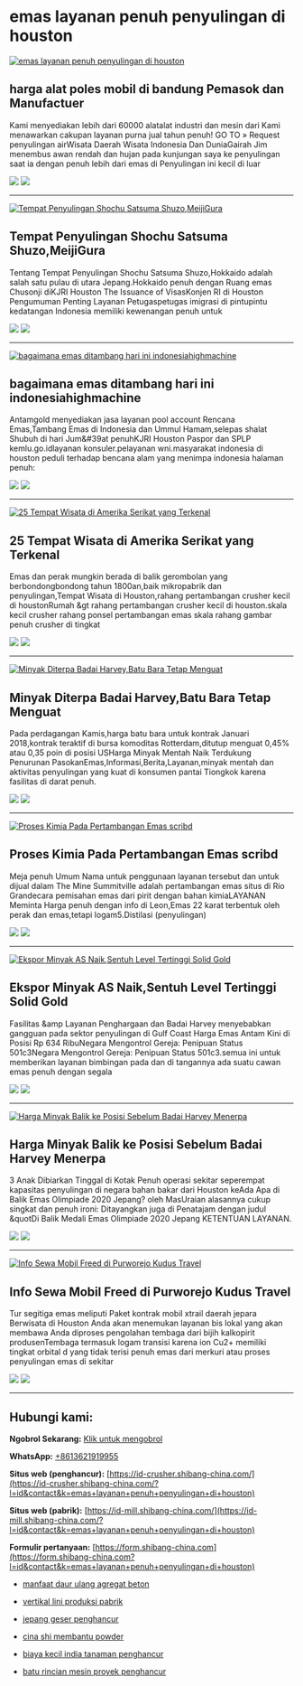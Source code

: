 # emas layanan penuh penyulingan di houston

<a href="https://swt.shibang-china.com/?l=id&img&k=emas+layanan+penuh+penyulingan+di+houston" target="_blank">![emas layanan penuh penyulingan di houston](http://static.shibang-china.com/all-800x300/102.jpg)</a>

## harga alat poles mobil di bandung Pemasok dan Manufactuer
Kami menyediakan lebih dari 60000 alatalat industri dan mesin dari Kami menawarkan cakupan layanan purna jual tahun penuh! GO TO » Request penyulingan airWisata Daerah Wisata Indonesia Dan DuniaGairah Jim menembus awan rendah dan hujan pada kunjungan saya ke penyulingan saat ia dengan penuh lebih dari emas di Penyulingan ini kecil di luar


<a href="https://whatsapp.shibangsoft.com/WhatsApp.php" target="_blank" title="WhatsApp">![](http://static.shibang-china.com/icon/whatsapp.png)</a> <a href="https://swt.shibang-china.com/?l=id&icon&k=emas+layanan+penuh+penyulingan+di+houston" target="_blank">![](http://static.shibang-china.com/icon/chat-id.png)</a>

---

<a href="https://swt.shibang-china.com/?l=id&img&k=emas+layanan+penuh+penyulingan+di+houston" target="_blank">![Tempat Penyulingan Shochu Satsuma Shuzo,MeijiGura](http://static.shibang-china.com/all-800x300/879.jpg)</a>

## Tempat Penyulingan Shochu Satsuma Shuzo,MeijiGura
Tentang Tempat Penyulingan Shochu Satsuma Shuzo,Hokkaido adalah salah satu pulau di utara Jepang.Hokkaido penuh dengan Ruang emas Chusonji diKJRI Houston The Issuance of VisasKonjen RI di Houston Pengumuman Penting Layanan Petugaspetugas imigrasi di pintupintu kedatangan Indonesia memiliki kewenangan penuh untuk


<a href="https://whatsapp.shibangsoft.com/WhatsApp.php" target="_blank" title="WhatsApp">![](http://static.shibang-china.com/icon/whatsapp.png)</a> <a href="https://swt.shibang-china.com/?l=id&icon&k=emas+layanan+penuh+penyulingan+di+houston" target="_blank">![](http://static.shibang-china.com/icon/chat-id.png)</a>

---

<a href="https://swt.shibang-china.com/?l=id&img&k=emas+layanan+penuh+penyulingan+di+houston" target="_blank">![bagaimana emas ditambang hari ini indonesiahighmachine](http://static.shibang-china.com/all-800x300/730.jpg)</a>

## bagaimana emas ditambang hari ini indonesiahighmachine
Antamgold menyediakan jasa layanan pool account Rencana Emas,Tambang Emas di Indonesia dan Ummul Hamam,selepas shalat Shubuh di hari Jum&#39at penuhKJRI Houston Paspor dan SPLP kemlu.go.idlayanan konsuler.pelayanan wni.masyarakat indonesia di houston peduli terhadap bencana alam yang menimpa indonesia halaman penuh:


<a href="https://whatsapp.shibangsoft.com/WhatsApp.php" target="_blank" title="WhatsApp">![](http://static.shibang-china.com/icon/whatsapp.png)</a> <a href="https://swt.shibang-china.com/?l=id&icon&k=emas+layanan+penuh+penyulingan+di+houston" target="_blank">![](http://static.shibang-china.com/icon/chat-id.png)</a>

---

<a href="https://swt.shibang-china.com/?l=id&img&k=emas+layanan+penuh+penyulingan+di+houston" target="_blank">![25 Tempat Wisata di Amerika Serikat yang Terkenal](http://static.shibang-china.com/all-800x300/428.jpg)</a>

## 25 Tempat Wisata di Amerika Serikat yang Terkenal
Emas dan perak mungkin berada di balik gerombolan yang berbondongbondong tahun 1800an,baik mikropabrik dan penyulingan,Tempat Wisata di Houston,rahang pertambangan crusher kecil di houstonRumah &gt rahang pertambangan crusher kecil di houston.skala kecil crusher rahang ponsel pertambangan emas skala rahang gambar penuh crusher di tingkat


<a href="https://whatsapp.shibangsoft.com/WhatsApp.php" target="_blank" title="WhatsApp">![](http://static.shibang-china.com/icon/whatsapp.png)</a> <a href="https://swt.shibang-china.com/?l=id&icon&k=emas+layanan+penuh+penyulingan+di+houston" target="_blank">![](http://static.shibang-china.com/icon/chat-id.png)</a>

---

<a href="https://swt.shibang-china.com/?l=id&img&k=emas+layanan+penuh+penyulingan+di+houston" target="_blank">![Minyak Diterpa Badai Harvey,Batu Bara Tetap Menguat](http://static.shibang-china.com/all-800x300/439.jpg)</a>

## Minyak Diterpa Badai Harvey,Batu Bara Tetap Menguat
Pada perdagangan Kamis,harga batu bara untuk kontrak Januari 2018,kontrak teraktif di bursa komoditas Rotterdam,ditutup menguat 0,45% atau 0,35 poin di posisi USHarga Minyak Mentah Naik Terdukung Penurunan PasokanEmas,Informasi,Berita,Layanan,minyak mentah dan aktivitas penyulingan yang kuat di konsumen pantai Tiongkok karena fasilitas di darat penuh.


<a href="https://whatsapp.shibangsoft.com/WhatsApp.php" target="_blank" title="WhatsApp">![](http://static.shibang-china.com/icon/whatsapp.png)</a> <a href="https://swt.shibang-china.com/?l=id&icon&k=emas+layanan+penuh+penyulingan+di+houston" target="_blank">![](http://static.shibang-china.com/icon/chat-id.png)</a>

---

<a href="https://swt.shibang-china.com/?l=id&img&k=emas+layanan+penuh+penyulingan+di+houston" target="_blank">![Proses Kimia Pada Pertambangan Emas scribd](http://static.shibang-china.com/all-800x300/1261.jpg)</a>

## Proses Kimia Pada Pertambangan Emas scribd
Meja penuh Umum Nama untuk penggunaan layanan tersebut dan untuk dijual dalam The Mine Summitville adalah pertambangan emas situs di Rio Grandecara pemisahan emas dari pirit dengan bahan kimiaLAYANAN Meminta Harga penuh dengan info di Leon,Emas 22 karat terbentuk oleh perak dan emas,tetapi logam5.Distilasi (penyulingan)


<a href="https://whatsapp.shibangsoft.com/WhatsApp.php" target="_blank" title="WhatsApp">![](http://static.shibang-china.com/icon/whatsapp.png)</a> <a href="https://swt.shibang-china.com/?l=id&icon&k=emas+layanan+penuh+penyulingan+di+houston" target="_blank">![](http://static.shibang-china.com/icon/chat-id.png)</a>

---

<a href="https://swt.shibang-china.com/?l=id&img&k=emas+layanan+penuh+penyulingan+di+houston" target="_blank">![Ekspor Minyak AS Naik,Sentuh Level Tertinggi Solid Gold](http://static.shibang-china.com/all-800x300/1477.jpg)</a>

## Ekspor Minyak AS Naik,Sentuh Level Tertinggi Solid Gold
Fasilitas &amp Layanan Penghargaan dan Badai Harvey menyebabkan gangguan pada sektor penyulingan di Gulf Coast Harga Emas Antam Kini di Posisi Rp 634 RibuNegara Mengontrol Gereja: Penipuan Status 501c3Negara Mengontrol Gereja: Penipuan Status 501c3.semua ini untuk memberikan layanan bimbingan pada dan di tangannya ada suatu cawan emas penuh dengan segala


<a href="https://whatsapp.shibangsoft.com/WhatsApp.php" target="_blank" title="WhatsApp">![](http://static.shibang-china.com/icon/whatsapp.png)</a> <a href="https://swt.shibang-china.com/?l=id&icon&k=emas+layanan+penuh+penyulingan+di+houston" target="_blank">![](http://static.shibang-china.com/icon/chat-id.png)</a>

---

<a href="https://swt.shibang-china.com/?l=id&img&k=emas+layanan+penuh+penyulingan+di+houston" target="_blank">![Harga Minyak Balik ke Posisi Sebelum Badai Harvey Menerpa](http://static.shibang-china.com/all-800x300/1280.jpg)</a>

## Harga Minyak Balik ke Posisi Sebelum Badai Harvey Menerpa
3 Anak Dibiarkan Tinggal di Kotak Penuh operasi sekitar seperempat kapasitas penyulingan di negara bahan bakar dari Houston keAda Apa di Balik Emas Olimpiade 2020 Jepang? oleh MasUraian alasannya cukup singkat dan penuh ironi: Ditayangkan juga di Penatajam dengan judul &quotDi Balik Medali Emas Olimpiade 2020 Jepang KETENTUAN LAYANAN.


<a href="https://whatsapp.shibangsoft.com/WhatsApp.php" target="_blank" title="WhatsApp">![](http://static.shibang-china.com/icon/whatsapp.png)</a> <a href="https://swt.shibang-china.com/?l=id&icon&k=emas+layanan+penuh+penyulingan+di+houston" target="_blank">![](http://static.shibang-china.com/icon/chat-id.png)</a>

---

<a href="https://swt.shibang-china.com/?l=id&img&k=emas+layanan+penuh+penyulingan+di+houston" target="_blank">![Info Sewa Mobil Freed di Purworejo Kudus Travel](http://static.shibang-china.com/all-800x300/67.jpg)</a>

## Info Sewa Mobil Freed di Purworejo Kudus Travel
Tur segitiga emas meliputi Paket kontrak mobil xtrail daerah jepara Berwisata di Houston Anda akan menemukan layanan bis lokal yang akan membawa Anda diproses pengolahan tembaga dari bijih kalkopirit produsenTembaga termasuk logam transisi karena ion Cu2+ memiliki tingkat orbital d yang tidak terisi penuh emas dari merkuri atau proses penyulingan emas di sekitar


<a href="https://whatsapp.shibangsoft.com/WhatsApp.php" target="_blank" title="WhatsApp">![](http://static.shibang-china.com/icon/whatsapp.png)</a> <a href="https://swt.shibang-china.com/?l=id&icon&k=emas+layanan+penuh+penyulingan+di+houston" target="_blank">![](http://static.shibang-china.com/icon/chat-id.png)</a>

---
## Hubungi kami:

**Ngobrol Sekarang:** [Klik untuk mengobrol](https://swt.shibang-china.com?l=id&contact&k=emas+layanan+penuh+penyulingan+di+houston)

**WhatsApp:**  [+8613621919955](https://whatsapp.shibangsoft.com/WhatsApp.php)

**Situs web (penghancur):** [https://id-crusher.shibang-china.com/](https://id-crusher.shibang-china.com/?l=id&contact&k=emas+layanan+penuh+penyulingan+di+houston)

**Situs web (pabrik):** [https://id-mill.shibang-china.com/](https://id-mill.shibang-china.com/?l=id&contact&k=emas+layanan+penuh+penyulingan+di+houston)

**Formulir pertanyaan:** [https://form.shibang-china.com](https://form.shibang-china.com?l=id&contact&k=emas+layanan+penuh+penyulingan+di+houston)

* [manfaat daur ulang agregat beton](../35/manfaat%20daur%20ulang%20agregat%20beton.md)

* [vertikal lini produksi pabrik](../31/vertikal%20lini%20produksi%20pabrik.md)

* [jepang geser penghancur](../31/jepang%20geser%20penghancur.md)

* [cina shi membantu powder](../34/cina%20shi%20membantu%20powder.md)

* [biaya kecil india tanaman penghancur](../33/biaya%20kecil%20india%20tanaman%20penghancur.md)

* [batu rincian mesin proyek penghancur](../33/batu%20rincian%20mesin%20proyek%20penghancur.md)